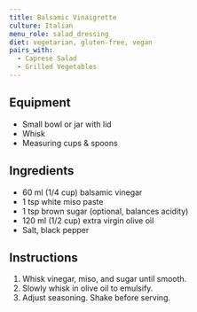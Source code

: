 ```yaml
---
title: Balsamic Vinaigrette
culture: Italian
menu_role: salad_dressing
diet: vegetarian, gluten-free, vegan
pairs_with:
  - Caprese Salad
  - Grilled Vegetables
---
```


## Equipment
- Small bowl or jar with lid
- Whisk
- Measuring cups & spoons

## Ingredients
- 60 ml (1/4 cup) balsamic vinegar
- 1 tsp white miso paste
- 1 tsp brown sugar (optional, balances acidity)
- 120 ml (1/2 cup) extra virgin olive oil
- Salt, black pepper

## Instructions
1. Whisk vinegar, miso, and sugar until smooth.
2. Slowly whisk in olive oil to emulsify.
3. Adjust seasoning. Shake before serving.
